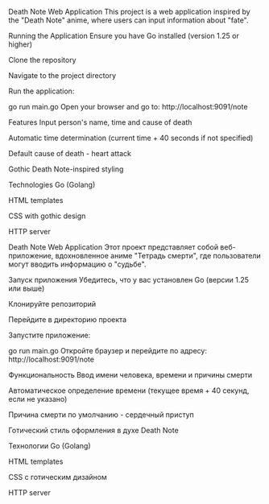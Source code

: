 Death Note Web Application
This project is a web application inspired by the "Death Note" anime, where users can input information about "fate".

Running the Application
Ensure you have Go installed (version 1.25 or higher)

Clone the repository

Navigate to the project directory

Run the application:


go run main.go
Open your browser and go to: http://localhost:9091/note

Features
Input person's name, time and cause of death

Automatic time determination (current time + 40 seconds if not specified)

Default cause of death - heart attack

Gothic Death Note-inspired styling

Technologies
Go (Golang)

HTML templates

CSS with gothic design

HTTP server


Death Note Web Application
Этот проект представляет собой веб-приложение, вдохновленное аниме "Тетрадь смерти", где пользователи могут вводить информацию о "судьбе".

Запуск приложения
Убедитесь, что у вас установлен Go (версии 1.25 или выше)

Клонируйте репозиторий

Перейдите в директорию проекта

Запустите приложение:


go run main.go
Откройте браузер и перейдите по адресу: http://localhost:9091/note

Функциональность
Ввод имени человека, времени и причины смерти

Автоматическое определение времени (текущее время + 40 секунд, если не указано)

Причина смерти по умолчанию - сердечный приступ

Готический стиль оформления в духе Death Note

Технологии
Go (Golang)

HTML templates

CSS с готическим дизайном

HTTP server
